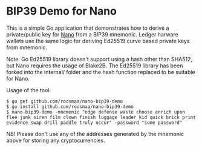 # BIP39 Demo for Nano

This is a simple Go application that demonstrates how to derive a private/public key for [Nano](https://nano.org/) from a BIP39 mnemonic. Ledger harware wallets use the same logic for deriving Ed25519 curve based private keys from mnemonic.

Note: Go Ed25519 library doesn't support using a hash other than SHA512, but Nano requires the usage of Blake2B. The Ed25519 library has been forked into the internal/ folder and the hash function replaced to be suitable for Nano.

Usage of the tool:

```
$ go get github.com/roosmaa/nano-bip39-demo
$ go install github.com/roosmaa/nano-bip39-demo
$ nano-bip39-demo -mnemonic "edge defense waste choose enrich upon flee junk siren film clown finish luggage leader kid quick brick print evidence swap drill paddle truly occur" -password "some password"
```

NB! Please don't use any of the addresses generated by the mnemonic above for storing any cryptocurrencies.

